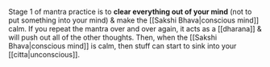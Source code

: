 Stage 1 of mantra practice is to **clear everything out of your mind** (not to put something into your mind) & make the [[Sakshi Bhava|conscious mind]] calm.
	If you repeat the mantra over and over again, it acts as a [[dharana]] & will push out all of the other thoughts.
Then, when the [[Sakshi Bhava|conscious mind]] is calm, then stuff can start to sink into your [[citta|unconscious]].